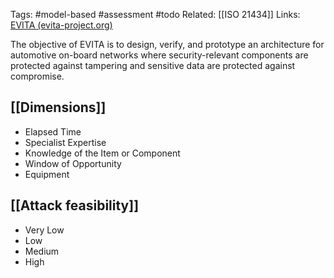 Tags: #model-based #assessment #todo
Related: [[ISO 21434]]
Links: [EVITA (evita-project.org)](https://www.evita-project.org/)

The objective of EVITA is to design, verify, and prototype an architecture for automotive on-board networks where security-relevant components are protected against tampering and sensitive data are protected against compromise.

## [[Dimensions]]
- Elapsed Time
- Specialist Expertise
- Knowledge of the Item or Component
- Window of Opportunity
- Equipment

## [[Attack feasibility]]
- Very Low
- Low
- Medium
- High
